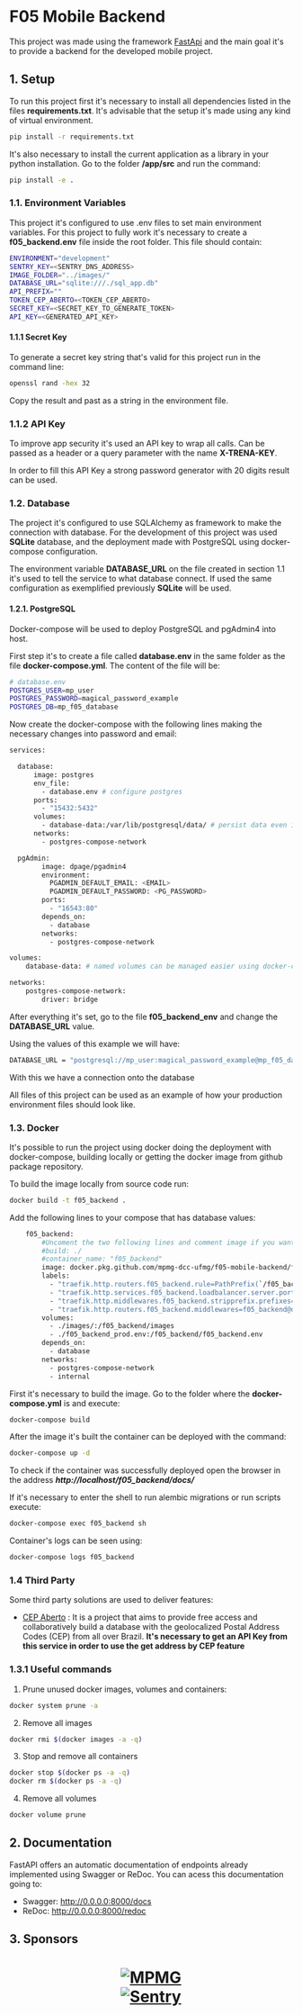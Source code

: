 # F05 Mobile Backend

This project was made using the framework [FastApi](https://fastapi.tiangolo.com/)
and the main goal it's to provide a backend for the developed mobile project.
 
## 1. Setup
 
To run this project first it's necessary to install all dependencies listed in the files
**requirements.txt**. It's advisable that the setup it's made using any kind of 
virtual environment.
 
```bash
pip install -r requirements.txt
```

It's also necessary to install the current application as a library in your python installation.
Go to the folder **/app/src** and run the command:

```bash
pip install -e .
```

### 1.1. Environment Variables

This project it's configured to use .env files to set main environment variables. For this project to 
fully work it's necessary to create a **f05_backend.env** file inside the root folder. This file should contain:

```bash
ENVIRONMENT="development"
SENTRY_KEY=<SENTRY_DNS_ADDRESS>
IMAGE_FOLDER="../images/"
DATABASE_URL="sqlite:///./sql_app.db"
API_PREFIX="" 
TOKEN_CEP_ABERTO=<TOKEN_CEP_ABERTO>
SECRET_KEY=<SECRET_KEY_TO_GENERATE_TOKEN>
API_KEY=<GENERATED_API_KEY>
```

#### 1.1.1 Secret Key

To generate a secret key string that's valid for this project run in the command line:

```bash
openssl rand -hex 32
```

Copy the result and past as a string in the environment file.

### 1.1.2 API Key

To improve app security it's used an API key to wrap all calls. Can be passed as a header
or a query parameter with the name **X-TRENA-KEY**.

In order to fill this API Key a strong password generator with 20 digits result can be used.

### 1.2. Database

The project it's configured to use SQLAlchemy as framework to make the connection with database. For the development of this 
project was used **SQLite** database, and the deployment made with PostgreSQL using docker-compose configuration.

The environment variable **DATABASE_URL** on the file created in section 1.1 it's used to tell the service to what database connect.
If used the same configuration as exemplified previously **SQLite** will be used.

#### 1.2.1. PostgreSQL

Docker-compose will be used to deploy PostgreSQL and pgAdmin4 into host.

First step it's to create a file called **database.env** in the same folder as the file **docker-compose.yml**. The content of the file
will be:

```bash
# database.env
POSTGRES_USER=mp_user
POSTGRES_PASSWORD=magical_password_example
POSTGRES_DB=mp_f05_database
```

Now create the docker-compose with the following lines making the necessary changes into password and email:

```bash
services:

  database:
      image: postgres
      env_file:
        - database.env # configure postgres
      ports:
        - "15432:5432"
      volumes:
        - database-data:/var/lib/postgresql/data/ # persist data even if container shuts down
      networks:
        - postgres-compose-network

  pgAdmin:
        image: dpage/pgadmin4
        environment:
          PGADMIN_DEFAULT_EMAIL: <EMAIL>
          PGADMIN_DEFAULT_PASSWORD: <PG_PASSWORD>
        ports:
          - "16543:80"
        depends_on:
          - database
        networks:
          - postgres-compose-network

volumes:
    database-data: # named volumes can be managed easier using docker-compose

networks: 
    postgres-compose-network:
        driver: bridge
```

After everything it's set, go to the file **f05_backend_env** and change the **DATABASE_URL** value.

Using the values of this example we will have:

````bash
DATABASE_URL = "postgresql://mp_user:magical_password_example@mp_f05_database/db"
````

With this we have a connection onto the database

All files of this project can be used as an example of how your production environment files should
look like.

### 1.3. Docker

It's possible to run the project using docker doing the deployment with docker-compose, building locally or
getting the docker image from github package repository.

To build the image locally from source code run: 

```bash
docker build -t f05_backend . 
```

Add the following lines to your compose that has database values:

```bash
    f05_backend:
        #Uncoment the two following lines and comment image if you want to build from local project
        #build: ./ 
        #container_name: "f05_backend"
        image: docker.pkg.github.com/mpmg-dcc-ufmg/f05-mobile-backend/f05-backend-image:v1.1.2
        labels:
          - "traefik.http.routers.f05_backend.rule=PathPrefix(`/f05_backend`)"
          - "traefik.http.services.f05_backend.loadbalancer.server.port=8000"
          - "traefik.http.middlewares.f05_backend.stripprefix.prefixes=/f05_backend"
          - "traefik.http.routers.f05_backend.middlewares=f05_backend@docker"
        volumes:
          - ./images/:/f05_backend/images
          - ./f05_backend_prod.env:/f05_backend/f05_backend.env
        depends_on:
          - database
        networks:
          - postgres-compose-network
          - internal
```

First it's necessary to build the image. Go to the folder where the **docker-compose.yml** is and
execute:

```bash
docker-compose build
```

After the image it's built the container can be deployed with the command:

```bash
docker-compose up -d
```

To check if the container was successfully deployed open the browser in the 
address ***http://localhost/f05_backend/docs/***

If it's necessary to enter the shell to run alembic migrations or run scripts execute:

```bash
docker-compose exec f05_backend sh 
```

Container's logs can be seen using:

```bash
docker-compose logs f05_backend
```

### 1.4 Third Party

Some third party solutions are used to deliver features: 

* [CEP Aberto](https://cepaberto.com/) : It is a project that aims to provide free access and collaboratively 
build a database with the geolocalized Postal Address Codes (CEP) from all over Brazil. **It's necessary to
get an API Key from this service in order to use the get address by CEP feature**

### 1.3.1 Useful commands

1. Prune unused docker images, volumes and containers:

```bash
docker system prune -a
```

2. Remove all images 

```bash
docker rmi $(docker images -a -q)
```

3. Stop and remove all containers

```bash
docker stop $(docker ps -a -q)
docker rm $(docker ps -a -q)
```

4. Remove all volumes

```bash
docker volume prune
```

## 2. Documentation

FastAPI offers an automatic documentation of endpoints already implemented using 
Swagger or ReDoc. You can acess this documentation going to:

* Swagger: http://0.0.0.0:8000/docs
* ReDoc: http://0.0.0.0:8000/redoc

## 3. Sponsors

<h1 align="center">
  <a href="https://www.mpmg.mp.br/"><img src="./assets/mmpg_logo.png" alt="MPMG"></a>
  <br>
  <a href="https://sentry.io/"><img src="./assets/sentry-logo-black.png" alt="Sentry"></a>
  <br>
</h1>